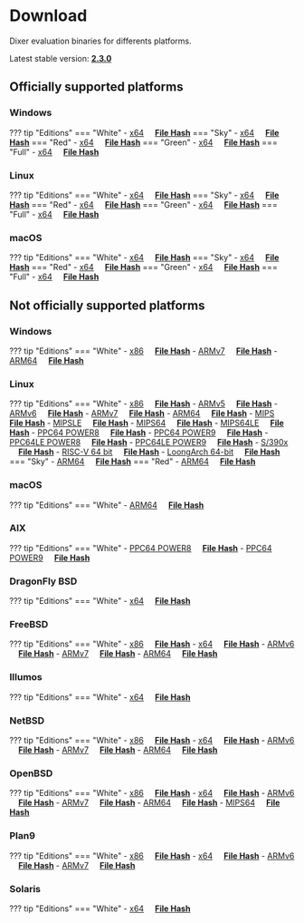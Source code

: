 # Download

Dixer evaluation binaries for differents platforms.

Latest stable version: [**2.3.0**](Changelog.md#230-_-unreleased)

## Officially supported platforms

### Windows

??? tip "Editions"
    === "White"
        - [x64](../dl/2.3.0/white/windows/dixer_amd64.exe) &nbsp;&nbsp;&nbsp; **<a href="../dl/?info=2.3.0/white/windows/dixer_amd64.exe" target="_blank">File Hash</a>**
    === "Sky"
        - [x64](../dl/2.3.0/sky/windows/dixer_amd64.exe) &nbsp;&nbsp;&nbsp; **<a href="../dl/?info=2.3.0/sky/windows/dixer_amd64.exe" target="_blank">File Hash</a>**
    === "Red"
        - [x64](../dl/2.3.0/red/windows/dixer_amd64.exe) &nbsp;&nbsp;&nbsp; **<a href="../dl/?info=2.3.0/red/windows/dixer_amd64.exe" target="_blank">File Hash</a>**
    === "Green"
        - [x64](../dl/2.3.0/green/windows/dixer_amd64.exe) &nbsp;&nbsp;&nbsp; **<a href="../dl/?info=2.3.0/green/windows/dixer_amd64.exe" target="_blank">File Hash</a>**
    === "Full"
        - [x64](../dl/2.3.0/full/windows/dixer_amd64.exe) &nbsp;&nbsp;&nbsp; **<a href="../dl/?info=2.3.0/full/windows/dixer_amd64.exe" target="_blank">File Hash</a>**

### Linux

??? tip "Editions"
    === "White"
        - [x64](../dl/2.3.0/white/linux/dixer_amd64) &nbsp;&nbsp;&nbsp; **<a href="../dl/?info=2.3.0/white/linux/dixer_amd64" target="_blank">File Hash</a>**
    === "Sky"
        - [x64](../dl/2.3.0/sky/linux/dixer_amd64) &nbsp;&nbsp;&nbsp; **<a href="../dl/?info=2.3.0/sky/linux/dixer_amd64" target="_blank">File Hash</a>**
    === "Red"
        - [x64](../dl/2.3.0/red/linux/dixer_amd64) &nbsp;&nbsp;&nbsp; **<a href="../dl/?info=2.3.0/red/linux/dixer_amd64" target="_blank">File Hash</a>**
    === "Green"
        - [x64](../dl/2.3.0/green/linux/dixer_amd64) &nbsp;&nbsp;&nbsp; **<a href="../dl/?info=2.3.0/green/linux/dixer_amd64" target="_blank">File Hash</a>**
    === "Full"
        - [x64](../dl/2.3.0/full/linux/dixer_amd64) &nbsp;&nbsp;&nbsp; **<a href="../dl/?info=2.3.0/full/linux/dixer_amd64" target="_blank">File Hash</a>**

### macOS

??? tip "Editions"
    === "White"
        - [x64](../dl/2.3.0/white/darwin/dixer_amd64) &nbsp;&nbsp;&nbsp; **<a href="../dl/?info=2.3.0/white/darwin/dixer_amd64" target="_blank">File Hash</a>**
    === "Sky"
        - [x64](../dl/2.3.0/sky/darwin/dixer_amd64) &nbsp;&nbsp;&nbsp; **<a href="../dl/?info=2.3.0/sky/darwin/dixer_amd64" target="_blank">File Hash</a>**
    === "Red"
        - [x64](../dl/2.3.0/red/darwin/dixer_amd64) &nbsp;&nbsp;&nbsp; **<a href="../dl/?info=2.3.0/red/darwin/dixer_amd64" target="_blank">File Hash</a>**
    === "Green"
        - [x64](../dl/2.3.0/green/darwin/dixer_amd64) &nbsp;&nbsp;&nbsp; **<a href="../dl/?info=2.3.0/green/darwin/dixer_amd64" target="_blank">File Hash</a>**
    === "Full"
        - [x64](../dl/2.3.0/full/darwin/dixer_amd64) &nbsp;&nbsp;&nbsp; **<a href="../dl/?info=2.3.0/full/darwin/dixer_amd64" target="_blank">File Hash</a>**

## Not officially supported platforms

### Windows

??? tip "Editions"
    === "White"
        - [x86](../dl/2.3.0/white/windows/dixer_386.exe) &nbsp;&nbsp;&nbsp; **<a href="../dl/?info=2.3.0/white/windows/dixer_386.exe" target="_blank">File Hash</a>**
        - [ARMv7](../dl/2.3.0/white/windows/dixer_armV7.exe) &nbsp;&nbsp;&nbsp; **<a href="../dl/?info=2.3.0/white/windows/dixer_armV7.exe" target="_blank">File Hash</a>**
        - [ARM64](../dl/2.3.0/white/windows/dixer_arm64.exe) &nbsp;&nbsp;&nbsp; **<a href="../dl/?info=2.3.0/white/windows/dixer_arm64.exe" target="_blank">File Hash</a>**

### Linux

??? tip "Editions"
    === "White"
        - [x86](../dl/2.3.0/white/linux/dixer_386) &nbsp;&nbsp;&nbsp; **<a href="../dl/?info=2.3.0/white/linux/dixer_386" target="_blank">File Hash</a>**
        - [ARMv5](../dl/2.3.0/white/linux/dixer_armV5) &nbsp;&nbsp;&nbsp; **<a href="../dl/?info=2.3.0/white/linux/dixer_armV5" target="_blank">File Hash</a>**
        - [ARMv6](../dl/2.3.0/white/linux/dixer_armV6) &nbsp;&nbsp;&nbsp; **<a href="../dl/?info=2.3.0/white/linux/dixer_armV6" target="_blank">File Hash</a>**
        - [ARMv7](../dl/2.3.0/white/linux/dixer_armV7) &nbsp;&nbsp;&nbsp; **<a href="../dl/?info=2.3.0/white/linux/dixer_armV7" target="_blank">File Hash</a>**
        - [ARM64](../dl/2.3.0/white/linux/dixer_arm64) &nbsp;&nbsp;&nbsp; **<a href="../dl/?info=2.3.0/white/linux/dixer_arm64" target="_blank">File Hash</a>**
        - [MIPS](../dl/2.3.0/white/linux/dixer_mips) &nbsp;&nbsp;&nbsp; **<a href="../dl/?info=2.3.0/white/linux/dixer_mips" target="_blank">File Hash</a>**
        - [MIPSLE](../dl/2.3.0/white/linux/dixer_mipsle) &nbsp;&nbsp;&nbsp; **<a href="../dl/?info=2.3.0/white/linux/dixer_mipsle" target="_blank">File Hash</a>**
        - [MIPS64](../dl/2.3.0/white/linux/dixer_mips64) &nbsp;&nbsp;&nbsp; **<a href="../dl/?info=2.3.0/white/linux/dixer_mips64" target="_blank">File Hash</a>**
        - [MIPS64LE](../dl/2.3.0/white/linux/dixer_mips64le) &nbsp;&nbsp;&nbsp; **<a href="../dl/?info=2.3.0/white/linux/dixer_mips64le" target="_blank">File Hash</a>**
        - [PPC64 POWER8](../dl/2.3.0/white/linux/dixer_ppc64_power8) &nbsp;&nbsp;&nbsp; **<a href="../dl/?info=2.3.0/white/linux/dixer_ppc64_power8" target="_blank">File Hash</a>**
        - [PPC64 POWER9](../dl/2.3.0/white/linux/dixer_ppc64_power9) &nbsp;&nbsp;&nbsp; **<a href="../dl/?info=2.3.0/white/linux/dixer_ppc64_power9" target="_blank">File Hash</a>**
        - [PPC64LE POWER8](../dl/2.3.0/white/linux/dixer_ppc64le_power8) &nbsp;&nbsp;&nbsp; **<a href="../dl/?info=2.3.0/white/linux/dixer_ppc64le_power8" target="_blank">File Hash</a>**
        - [PPC64LE POWER9](../dl/2.3.0/white/linux/dixer_ppc64le_power9) &nbsp;&nbsp;&nbsp; **<a href="../dl/?info=2.3.0/white/linux/dixer_ppc64le_power9" target="_blank">File Hash</a>**
        - [S/390x](../dl/2.3.0/white/linux/dixer_s390x) &nbsp;&nbsp;&nbsp; **<a href="../dl/?info=2.3.0/white/linux/dixer_s390x" target="_blank">File Hash</a>**
        - [RISC-V 64 bit](../dl/2.3.0/white/linux/dixer_riscv64) &nbsp;&nbsp;&nbsp; **<a href="../dl/?info=2.3.0/white/linux/dixer_riscv64" target="_blank">File Hash</a>**
        - [LoongArch 64-bit](../dl/2.3.0/white/linux/dixer_loong64) &nbsp;&nbsp;&nbsp; **<a href="../dl/?info=2.3.0/white/linux/dixer_loong64" target="_blank">File Hash</a>**
    === "Sky"
        - [ARM64](../dl/2.3.0/sky/linux/dixer_arm64) &nbsp;&nbsp;&nbsp; **<a href="../dl/?info=2.3.0/sky/linux/dixer_arm64" target="_blank">File Hash</a>**
    === "Red"
        - [ARM64](../dl/2.3.0/red/linux/dixer_arm64) &nbsp;&nbsp;&nbsp; **<a href="../dl/?info=2.3.0/red/linux/dixer_arm64" target="_blank">File Hash</a>**

### macOS

??? tip "Editions"
    === "White"
        - [ARM64](../dl/2.3.0/white/darwin/dixer_arm64) &nbsp;&nbsp;&nbsp; **<a href="../dl/?info=2.3.0/white/darwin/dixer_arm64" target="_blank">File Hash</a>**

### AIX

??? tip "Editions"
    === "White"
        - [PPC64 POWER8](../dl/2.3.0/white/aix/dixer_ppc64_power8) &nbsp;&nbsp;&nbsp; **<a href="../dl/?info=2.3.0/white/aix/dixer_ppc64_power8" target="_blank">File Hash</a>**
        - [PPC64 POWER9](../dl/2.3.0/white/aix/dixer_ppc64_power9) &nbsp;&nbsp;&nbsp; **<a href="../dl/?info=2.3.0/white/aix/dixer_ppc64_power9" target="_blank">File Hash</a>**

### DragonFly BSD

??? tip "Editions"
    === "White"
        - [x64](../dl/2.3.0/white/dragonfly/dixer_amd64) &nbsp;&nbsp;&nbsp; **<a href="../dl/?info=2.3.0/white/dragonfly/dixer_amd64" target="_blank">File Hash</a>**

### FreeBSD

??? tip "Editions"
    === "White"
        - [x86](../dl/2.3.0/white/freebsd/dixer_386) &nbsp;&nbsp;&nbsp; **<a href="../dl/?info=2.3.0/white/freebsd/dixer_386" target="_blank">File Hash</a>**
        - [x64](../dl/2.3.0/white/freebsd/dixer_amd64) &nbsp;&nbsp;&nbsp; **<a href="../dl/?info=2.3.0/white/freebsd/dixer_amd64" target="_blank">File Hash</a>**
        - [ARMv6](../dl/2.3.0/white/freebsd/dixer_armV6) &nbsp;&nbsp;&nbsp; **<a href="../dl/?info=2.3.0/white/freebsd/dixer_armV6" target="_blank">File Hash</a>**
        - [ARMv7](../dl/2.3.0/white/freebsd/dixer_armV7) &nbsp;&nbsp;&nbsp; **<a href="../dl/?info=2.3.0/white/freebsd/dixer_armV7" target="_blank">File Hash</a>**
        - [ARM64](../dl/2.3.0/white/freebsd/dixer_arm64) &nbsp;&nbsp;&nbsp; **<a href="../dl/?info=2.3.0/white/freebsd/dixer_arm64" target="_blank">File Hash</a>**

### Illumos

??? tip "Editions"
    === "White"
        - [x64](../dl/2.3.0/white/illumos/dixer_amd64) &nbsp;&nbsp;&nbsp; **<a href="../dl/?info=2.3.0/white/illumos/dixer_amd64" target="_blank">File Hash</a>**

### NetBSD

??? tip "Editions"
    === "White"
        - [x86](../dl/2.3.0/white/netbsd/dixer_386) &nbsp;&nbsp;&nbsp; **<a href="../dl/?info=2.3.0/white/netbsd/dixer_386" target="_blank">File Hash</a>**
        - [x64](../dl/2.3.0/white/netbsd/dixer_amd64) &nbsp;&nbsp;&nbsp; **<a href="../dl/?info=2.3.0/white/netbsd/dixer_amd64" target="_blank">File Hash</a>**
        - [ARMv6](../dl/2.3.0/white/netbsd/dixer_armV6) &nbsp;&nbsp;&nbsp; **<a href="../dl/?info=2.3.0/white/netbsd/dixer_armV6" target="_blank">File Hash</a>**
        - [ARMv7](../dl/2.3.0/white/netbsd/dixer_armV7) &nbsp;&nbsp;&nbsp; **<a href="../dl/?info=2.3.0/white/netbsd/dixer_armV7" target="_blank">File Hash</a>**
        - [ARM64](../dl/2.3.0/white/netbsd/dixer_arm64) &nbsp;&nbsp;&nbsp; **<a href="../dl/?info=2.3.0/white/netbsd/dixer_arm64" target="_blank">File Hash</a>**

### OpenBSD

??? tip "Editions"
    === "White"
        - [x86](../dl/2.3.0/white/openbsd/dixer_386) &nbsp;&nbsp;&nbsp; **<a href="../dl/?info=2.3.0/white/openbsd/dixer_386" target="_blank">File Hash</a>**
        - [x64](../dl/2.3.0/white/openbsd/dixer_amd64) &nbsp;&nbsp;&nbsp; **<a href="../dl/?info=2.3.0/white/openbsd/dixer_amd64" target="_blank">File Hash</a>**
        - [ARMv6](../dl/2.3.0/white/openbsd/dixer_armV6) &nbsp;&nbsp;&nbsp; **<a href="../dl/?info=2.3.0/white/openbsd/dixer_armV6" target="_blank">File Hash</a>**
        - [ARMv7](../dl/2.3.0/white/openbsd/dixer_armV7) &nbsp;&nbsp;&nbsp; **<a href="../dl/?info=2.3.0/white/openbsd/dixer_armV7" target="_blank">File Hash</a>**
        - [ARM64](../dl/2.3.0/white/openbsd/dixer_arm64) &nbsp;&nbsp;&nbsp; **<a href="../dl/?info=2.3.0/white/openbsd/dixer_arm64" target="_blank">File Hash</a>**
        - [MIPS64](../dl/2.3.0/white/openbsd/dixer_mips64) &nbsp;&nbsp;&nbsp; **<a href="../dl/?info=2.3.0/white/openbsd/dixer_mips64" target="_blank">File Hash</a>**

### Plan9

??? tip "Editions"
    === "White"
        - [x86](../dl/2.3.0/white/plan9/dixer_386) &nbsp;&nbsp;&nbsp; **<a href="../dl/?info=2.3.0/white/plan9/dixer_386" target="_blank">File Hash</a>**
        - [x64](../dl/2.3.0/white/plan9/dixer_amd64) &nbsp;&nbsp;&nbsp; **<a href="../dl/?info=2.3.0/white/plan9/dixer_amd64" target="_blank">File Hash</a>**
        - [ARMv6](../dl/2.3.0/white/plan9/dixer_armV6) &nbsp;&nbsp;&nbsp; **<a href="../dl/?info=2.3.0/white/plan9/dixer_armV6" target="_blank">File Hash</a>**
        - [ARMv7](../dl/2.3.0/white/plan9/dixer_armV7) &nbsp;&nbsp;&nbsp; **<a href="../dl/?info=2.3.0/white/plan9/dixer_armV7" target="_blank">File Hash</a>**

### Solaris

??? tip "Editions"
    === "White"
        - [x64](../dl/2.3.0/white/solaris/dixer_amd64) &nbsp;&nbsp;&nbsp; **<a href="../dl/?info=2.3.0/white/solaris/dixer_amd64" target="_blank">File Hash</a>**
